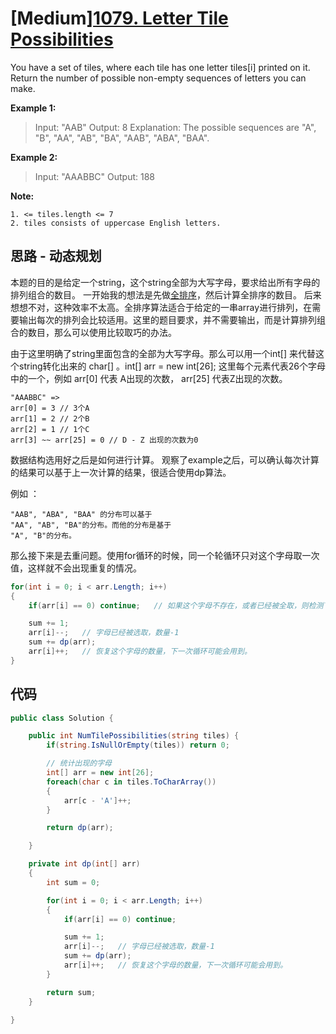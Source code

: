 # [Medium][1079. Letter Tile Possibilities](https://leetcode.com/problems/letter-tile-possibilities/)

You have a set of tiles, where each tile has one letter tiles[i] printed on it.  Return the number of possible non-empty sequences of letters you can make.

**Example 1:**

>Input: "AAB"
Output: 8
Explanation: The possible sequences are "A", "B", "AA", "AB", "BA", "AAB", "ABA", "BAA".

**Example 2:**

>Input: "AAABBC"
Output: 188

**Note:**

```text
1. <= tiles.length <= 7
2. tiles consists of uppercase English letters.
```

## 思路 - 动态规划

本题的目的是给定一个string，这个string全部为大写字母，要求给出所有字母的排列组合的数目。
一开始我的想法是先做[全排序](https://zh.wikipedia.org/zh-hans/%E5%85%A8%E6%8E%92%E5%88%97%E7%94%9F%E6%88%90%E7%AE%97%E6%B3%95)，然后计算全排序的数目。 后来想想不对，这种效率不太高。全排序算法适合于给定的一串array进行排列，在需要输出每次的排列会比较适用。这里的题目要求，并不需要输出，而是计算排列组合的数目，那么可以使用比较取巧的办法。

由于这里明确了string里面包含的全部为大写字母。那么可以用一个int[] 来代替这个string转化出来的 char[] 。int[] arr = new int[26]; 这里每个元素代表26个字母中的一个，例如 arr[0] 代表 A出现的次数， arr[25] 代表Z出现的次数。

```text
"AAABBC" =>
arr[0] = 3 // 3个A
arr[1] = 2 // 2个B
arr[2] = 1 // 1个C
arr[3] ~~ arr[25] = 0 // D - Z 出现的次数为0
```

数据结构选用好之后是如何进行计算。 观察了example之后，可以确认每次计算的结果可以基于上一次计算的结果，很适合使用dp算法。

例如 ：

```text
"AAB", "ABA", "BAA" 的分布可以基于
"AA", "AB", "BA"的分布。而他的分布是基于
"A", "B"的分布。
```

那么接下来是去重问题。使用for循环的时候，同一个轮循环只对这个字母取一次值，这样就不会出现重复的情况。

```csharp
for(int i = 0; i < arr.Length; i++)
{
    if(arr[i] == 0) continue;   // 如果这个字母不存在，或者已经被全取，则检测下一个字母

    sum += 1;
    arr[i]--;   // 字母已经被选取，数量-1
    sum += dp(arr);
    arr[i]++;   // 恢复这个字母的数量，下一次循环可能会用到。
}
```

## 代码

``` csharp
public class Solution {

    public int NumTilePossibilities(string tiles) {
        if(string.IsNullOrEmpty(tiles)) return 0;

        // 统计出现的字母
        int[] arr = new int[26];
        foreach(char c in tiles.ToCharArray())
        {
            arr[c - 'A']++;
        }

        return dp(arr);

    }

    private int dp(int[] arr)
    {
        int sum = 0;

        for(int i = 0; i < arr.Length; i++)
        {
            if(arr[i] == 0) continue;

            sum += 1;
            arr[i]--;   // 字母已经被选取，数量-1
            sum += dp(arr);
            arr[i]++;   // 恢复这个字母的数量，下一次循环可能会用到。
        }

        return sum;
    }

}
```
